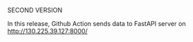 SECOND VERSION

In this release, Github Action sends data to FastAPI server on http://130.225.39.127:8000/
